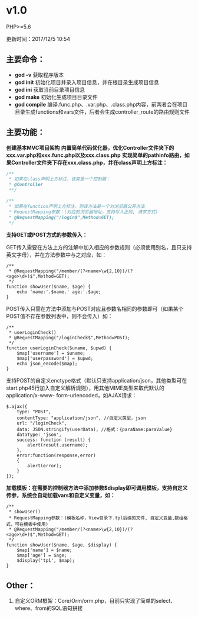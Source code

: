 # v1.0
PHP>=5.6

更新时间：2017/12/5 10:54

## 主要命令：
* **god -v** 获取程序版本
* **god init** 初始化项目并录入项目信息，并在根目录生成项目信息
* **god ini** 获取当前目录项目信息
* **god make** 初始化生成项目目录文件
* **god compile** 编译.func.php、.var.php、.class.php内容，前两者会在项目目录生成functions和vars文件，后者会生成controller_route的路由规则文件

## 主要功能：
**创建基本MVC项目架构**
**内置简单代码优化器，优化Controller文件夹下的xxx.var.php和xxx.func.php以及xxx.class.php**
**实现简单的pathinfo路由，如果Controller文件夹下存在xxx.class.php，并在class声明上方标注：**
```php
/**
 * 如果在class声明上方标注，该类是一个控制器：
 * @Controller
 **/
```
```php
/**
 * 如果在function声明上方标注，则该方法是一个对浏览器公开方法
 * RequestMapping参数：(对应的浏览器地址，支持写入正则, 请求方式)
 * @RequestMapping("/login$",Method=GET);
 */  
```
**支持GET或POST方式的参数传入：**

GET传入需要在方法上方的注解中加入相应的参数规则（必须使用别名，且只支持英文字母），并在方法参数中与之对应，如：
```
/**
 * @RequestMapping("/member/(?<name>\w{2,10})/(?<age>\d+)$",Method=GET);
 */
function showUser($name, $age) {
    echo 'name:'.$name.' age:'.$age;
}
```
POST传入只需在方法中添加与POST对应且参数名相同的参数即可（如果某个POST值不存在参数列表中，则不会传入）如：
```
/**
 * userLoginCheck()
 * @RequestMapping("/loginCheck$",Method=POST);
 */
function userLoginCheck($uname, $upwd) {
    $map['username'] = $uname;
    $map['userpassword'] = $upwd;
    echo json_encode($map);
}
```
支持POST的自定义enctype格式（默认只支持application/json，其他类型可在start.php45行加入自定义解析规则），用其他MIME类型来取代默认的application/x-www-
form-urlencoded，如AJAX请求：
```
$.ajax({
    type: "POST",   
    contentType: "application/json", //自定义类型，json
    url: "/loginCheck",
    data: JSON.stringify(userData), //格式：{paraName:paraValue}
    dataType: 'json',
    success: function (result) {     
        alert(result.username);
    },
    error:function(response,error)
    {
        alert(error);
    }
});
```
**加载模板：在需要的控制器方法中添加参数$display即可调用模板，支持自定义传参，系统会自动加载vars和自定义变量，如：**
```
/**
 * showUser()
 * RequestMapping参数：(模板名称，View目录下.tpl后缀的文件, 自定义变量,数组格式，可在模板中使用)
 * @RequestMapping("/member/(?<name>\w{2,10})/(?<age>\d+)$",Method=GET);
 */
function showUser($name, $age, $display) {
    $map['name'] = $name;
    $map['age'] = $age;
    $display('tp1', $map);
}
```

## Other：
1. 自定义ORM框架：Core/Orm/orm.php，目前只实现了简单的select、where、from的SQL语句拼接
